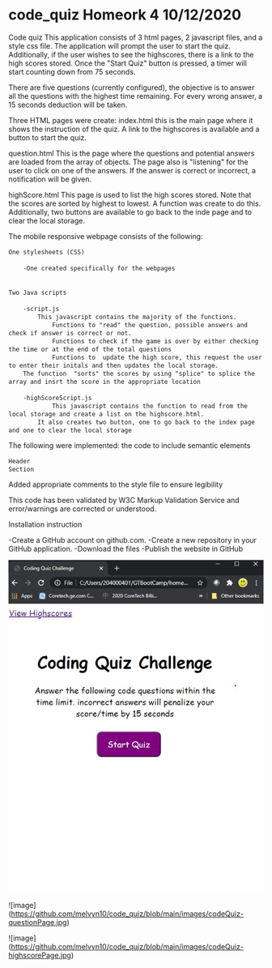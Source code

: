 # code_quiz Homeork 4 10/12/2020

Code quiz
This application consists of 3 html pages, 2 javascript files, and a style css file.
The application will prompt the user to start the quiz. Additionally, if the user wishes to see the highscores, there is a link to the high scores stored. Once the "Start Quiz" button is pressed, a timer will start counting down from 75 seconds. 

There are five questions (currently configured), the objective is to answer all the questions with the highest time remaining. For every wrong answer, a 15 seconds deduction will be taken.

Three HTML pages were create:
index.html
    this is the main page where it shows the instruction of the quiz. A link to the highscores is available and a button to start the quiz.

question.html
    This is the page where the questions and potential answers are loaded from the array of objects. The page also is "listening" for the user to click on one of the answers. If the answer is correct or incorrect, a notification will be given.

highScore.html
    This page is used to list the high scores stored. Note that the scores are sorted by highest to lowest. A function was create to do this. Additionally, two buttons are available to go back to the inde page and to clear the local storage.


The mobile responsive webpage consists of the following:

	One stylesheets (CSS)
	
		-One created specifically for the webpages
	
		
	Two Java scripts
	
		-script.js
           	This javascript contains the majority of the functions.
                Functions to "read" the question, possible answers and check if answer is correct or not. 
                Functions to check if the game is over by either checking the time or at the end of the total questions
                Functions to  update the high score, this request the user to enter their initals and then updates the local storage. 
		The function  "sorts" the scores by using "splice" to splice the array and insrt the score in the appropriate location
       		
		-highScoreScript.js
            	This javascript contains the function to read from the local storage and create a list on the highscore.html. 
	    	It also creates two button, one to go back to the index page and one to clear the local storage
		
		
The following were implemented:
the code to include semantic elements

	Header
	Section
	
	
Added appropriate comments to the style file to ensure legibility

This code has been validated by W3C Markup Validation Service and error/warnings are corrected or understood.

Installation instruction

-Create a GitHub account on github.com.
-Create a new repository in your GitHub application. 
-Download the files
-Publish the website in GitHub

<img width="964" alt="mainPage" src="https://github.com/melvyn10/code_quiz/blob/main/images/codeQuiz-mainPage.jpg">

![image] (https://github.com/melvyn10/code_quiz/blob/main/images/codeQuiz-questionPage.jpg)

![image] (https://github.com/melvyn10/code_quiz/blob/main/images/codeQuiz-highscorePage.jpg)
